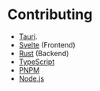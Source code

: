 # Contributing

- [Tauri](https://tauri.app/).
- [Svelte](https://svelte.dev/) (Frontend)
- [Rust](https://www.rust-lang.org/) (Backend)
- [TypeScript](https://www.typescriptlang.org/)
- [PNPM](https://pnpm.io/)
- [Node.js](https://nodejs.org)